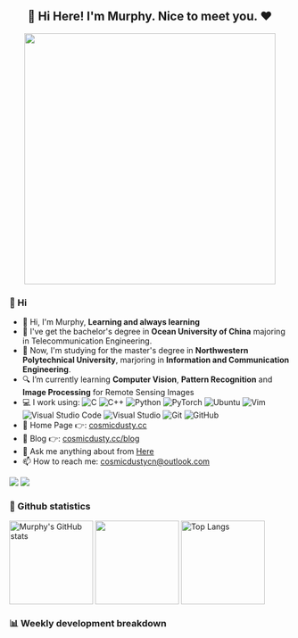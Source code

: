 <h2 align="center">👋  Hi Here! I'm Murphy. Nice to meet you.  ❤</h1>

<div align=center>
    <img src="https://murphyimg.oss-cn-beijing.aliyuncs.com/img/202505302043661.jpg" width="450px"/>
    </br>
  <p></p>
</div>

### 👋 Hi
- 👋 Hi, I'm Murphy, <b>Learning and always learning</b>
- 🏫 I've get the bachelor's degree in <b>Ocean University of China</b> majoring in Telecommunication Engineering.
- 🏫 Now, I'm studying for the master's degree in <b>Northwestern Polytechnical University</b>, marjoring in <b>Information and Communication Engineering</b>.
- 🔍 I’m currently learning <b>Computer Vision</b>, <b>Pattern Recognition</b> and <b>Image Processing</b> for Remote Sensing Images
- 💻 I work using: 
![C](https://img.shields.io/badge/C-00599C?logo=c&logoColor=white)
![C++](https://img.shields.io/badge/C++-%2300599C.svg?logo=c%2B%2B&logoColor=white)
![Python](https://img.shields.io/badge/Python-3776AB?logo=python&logoColor=fff)
![PyTorch](https://img.shields.io/badge/PyTorch-ee4c2c?logo=pytorch&logoColor=white)
![Ubuntu](https://img.shields.io/badge/Ubuntu-E95420?logo=ubuntu&logoColor=white)
![Vim](https://img.shields.io/badge/Vim-%2311AB00.svg?logo=vim&logoColor=white)
![Visual Studio Code](https://custom-icon-badges.demolab.com/badge/Visual%20Studio%20Code-0078d7.svg?logo=vsc&logoColor=white)
![Visual Studio](https://custom-icon-badges.demolab.com/badge/Visual%20Studio-5C2D91.svg?&logo=visual-studio&logoColor=white)
![Git](https://img.shields.io/badge/Git-black?logo=Git) 
![GitHub](https://img.shields.io/badge/GitHub-%23121011.svg?logo=github&logoColor=white)
- 📃 Home Page 👉: <a href="https://cosmicdusty.cc/" title="Home Page">cosmicdusty.cc</a>
- 📝 Blog 👉: <a href="https://cosmicdusty.cc/blog" title="Blog">cosmicdusty.cc/blog</a>
- 💬 Ask me anything about from <a href="https://github.com/murphyhoucn/murphyhoucn/issues" title="Issues">Here</a>
- 📫 How to reach me: <a href="mailto: cosmicdustycn@outlook.com">cosmicdustycn@outlook.com</a>

[![](https://img.shields.io/badge/dynamic/json?url=https%3A%2F%2Fapi.github-star-counter.workers.dev%2Fuser%2Fmurpyhoucn&query=stars&suffix=%20stars&logo=Github&label=Github&color=blue)](https://github.com/murpyhoucn)
[![](https://img.shields.io/badge/dynamic/json?url=https%3A%2F%2Fwakatime.com%2Fshare%2F%40murpyhoucn%2F73835383-9c0c-4e6c-9641-27b248e942c2.json&query=%24.data.grand_total.human_readable_total_including_other_language&logo=wakatime&label=CodeTime&color=blue)](https://github.com/murpyhoucn)

### 📇 Github statistics
<div style="display: flex;">
<img src="https://github-readme-stats-one-bice.vercel.app/api?username=murphyhoucn&count_private=true&theme=react&show_icons=true&include_all_commits=true&role=OWNER,ORGANIZATION_MEMBER,COLLABORATOR" alt="Murphy's GitHub stats" height="150px" /> 
&nbsp;
<img src="https://github-readme-streak-stats.herokuapp.com/?user=murphyhoucn&theme=react" height="150px" />
&nbsp;
<img src="https://github-readme-stats-one-bice.vercel.app/api/top-langs/?username=murphyhoucn&layout=compact&langs_count=8&theme=react&role=OWNER,ORGANIZATION_MEMBER" alt="Top Langs" height="150px" />
</div>



### 📊 Weekly development breakdown

<!--START_SECTION:waka-->

<!--END_SECTION:waka-->
